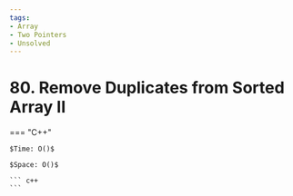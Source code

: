 ```yaml
---
tags:
- Array
- Two Pointers
- Unsolved
---
```



# 80. Remove Duplicates from Sorted Array II

=== "C++"

    $Time: O()$

    $Space: O()$

    ``` c++
    ```